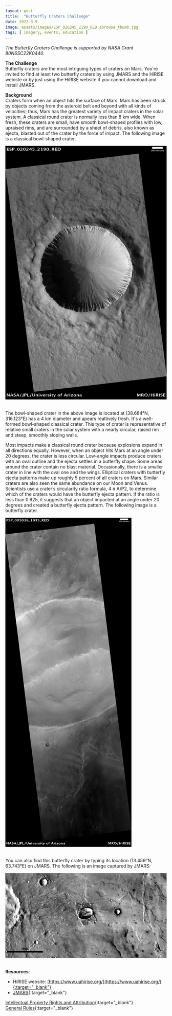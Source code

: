 ```yaml
---
layout: post
title:  "Butterfly Craters Challenge"  
date: 2022-3-9  
image: assets/images/ESP_020245_2190_RED.abrowse_thumb.jpg  
tags: [ imagery, events, education ]
---
```


*The Butterfly Craters Challenge is supported by NASA Grant 80NSSC22K0440.*

**The Challenge**  
Butterfly craters are the most intriguing types of craters on Mars. You're invited to find at least two butterfly craters by using JMARS and the HiRISE webiste or by just using the HiRISE website if you cannot download and install JMARS. 

**Background**  
Craters form when an object hits the surface of Mars. Mars has been struck by objects coming from the asteroid belt and beyond with all kinds of velocities; thus, Mars has the greatest variety of impact craters in the solar system. A classical round crater is normally less than 8 km wide. When fresh, these craters are small, have smooth bowl-shaped profiles with low, upraised rims, and are surrounded by a sheet of debris, also known as ejecta, blasted out of the crater by the force of impact. The following image is a classical bowl-shaped crater.

<div><img src="/assets/images/ESP_020245_2190_RED.abrowse.jpg" class="img-fluid" alt="Classical Crater" /></div><br>

The bowl-shaped crater in the above image is located at (38.684°N, 316.123°E) has a 4 km diameter and apears realtively fresh. It's a well-formed bowl-shaped classical crater. This type of crater is representative of relative small craters in the solar system with a nearly circular, raised rim and steep, smoothly sloping walls.

Most impacts make a classical round crater because explosions expand in all directions equally. However, when an object hits Mars at an angle under 20 degrees, the crater is less circular. Low-angle impacts produce craters with an oval outline and the ejecta settles in a butterfly shape. Some areas around the crater contain no blast material. Occasionally, there is a smaller crater in line with the oval one and the wings. Elliptical craters with butterfly ejecta patterns make up roughly 5 percent of all craters on Mars. Similar craters are also seen the same abundance on our Moon and Venus. Scientists use a crater’s circularity ratio formula, 4 π A/P2, to determine which of the craters would have the butterfly ejecta pattern. If the ratio is less than 0.925, it suggests that an object impacted at an angle under 20 degrees and created a butterfly ejecta pattern. The following image is a butterfly crater.

<div><img src="/assets/images/PSP_005038_1935_RED.abrowse.jpg" class="img-fluid" alt="Butterfly Crater" /></div><br>

You can also find this butterfly crater by typing its location (13.459°N, 63.743°E) on JMARS. The following is an image captured by JMARS:

<div><img src="/assets/images/butterfly.png" class="img-fluid" alt="Butterfly Crater" /></div><br>

**Resources**:
- HiRISE website: [https://www.uahirise.org/](https://www.uahirise.org/){:target="_blank"}
- [JMARS](https://jmars.asu.edu/){:target="_blank"}

[Intellectual Property Rights and Attribution](https://drive.google.com/file/d/1_ShWtcoqlKDwF5p--BFZVyit1NRdGBCM/view?usp=sharing){:target="_blank"}  
[General Rules](https://drive.google.com/file/d/1hdZIE4L6eCdbibZsSwBxt05h_4uoFc_I/view?usp=sharing){:target="_blank"}







 